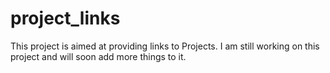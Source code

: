 # project_links

This project is aimed at providing links to Projects. I am still working on this project and will soon add more things to it.
